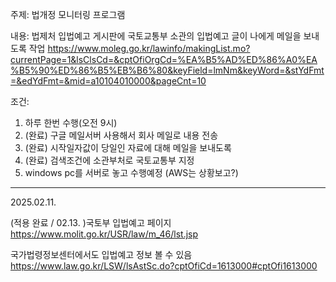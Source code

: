 주제: 법개정 모니터링 프로그램

내용: 법제처 입법예고 게시판에 국토교통부 소관의 입법예고 글이 나에게 메일을 보내도록 작업
https://www.moleg.go.kr/lawinfo/makingList.mo?currentPage=1&lsClsCd=&cptOfiOrgCd=%EA%B5%AD%ED%86%A0%EA%B5%90%ED%86%B5%EB%B6%80&keyField=lmNm&keyWord=&stYdFmt=&edYdFmt=&mid=a10104010000&pageCnt=10

조건:
  1. 하루 한번 수행(오전 9시)
  2. (완료) 구글 메일서버 사용해서 회사 메일로 내용 전송
  3. (완료) 시작일자값이 당일인 자료에 대해 메일을 보내도록
  4. (완료) 검색조건에 소관부처로 국토교통부 지정
  5. windows pc를 서버로 놓고 수행예정 (AWS는 상황보고?)

---------------
2025.02.11.

(적용 완료 / 02.13. )국토부 입법예고 페이지
https://www.molit.go.kr/USR/law/m_46/lst.jsp

국가법령정보센터에서도 입법예고 정보 볼 수 있음
https://www.law.go.kr/LSW/lsAstSc.do?cptOfiCd=1613000#cptOfi1613000

